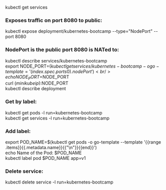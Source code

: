 kubectl get services<br />
### Exposes traffic on port 8080 to public:
kubectl expose deployment/kubernetes-bootcamp --type="NodePort" --port 8080<br /> 
### NodePort is the public port 8080 is NATed to:
kubectl describe services/kubernetes-bootcamp<br />
export NODE_PORT=$(kubectl get services/kubernetes-bootcamp -o go-template='{{(index .spec.ports 0).nodePort}}')<br />
echo NODE_PORT=$NODE_PORT<br />
curl $(minikube ip):$NODE_PORT<br />
kubectl describe deployment<br />
### Get by label:
kubectl get pods -l run=kubernetes-bootcamp<br />
kubectl get services -l run=kubernetes-bootcamp<br />
### Add label:
export POD_NAME=$(kubectl get pods -o go-template --template '{{range .items}}{{.metadata.name}}{{"\n"}}{{end}}')<br />
echo Name of the Pod: $POD_NAME<br />
kubectl label pod $POD_NAME app=v1<br />
### Delete service:
kubectl delete service -l run=kubernetes-bootcamp
